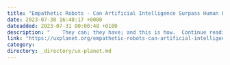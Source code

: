 ```yaml
---
title: "Empathetic Robots - Can Artificial Intelligence Surpass Human Leaders in Emotional Quotient?"
date: 2023-07-30 16:48:17 +0000
dateadded: 2023-07-31 00:00:48 +0100
description: "    They can; they have; and this is how.  Continue reading on UX Planet »  "
link: "https://uxplanet.org/empathetic-robots-can-artificial-intelligence-surpass-human-leaders-in-emotional-quotient-157b9864cb4a?source=rss----819cc2aaeee0---4"
category:
directory: _directory/ux-planet.md
---
```

